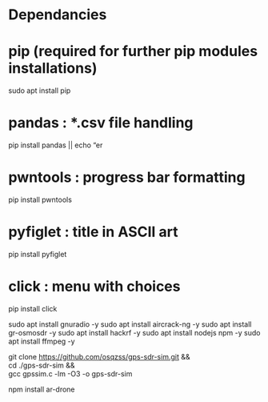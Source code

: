 # Dependancies

# pip (required for further pip modules installations)
sudo apt install pip

# pandas : *.csv file handling
pip install pandas || echo “er

# pwntools : progress bar formatting
pip install pwntools

# pyfiglet : title in ASCII art
pip install pyfiglet

# click : menu with choices
pip install click

sudo apt install gnuradio -y
sudo apt install aircrack-ng -y
sudo apt install gr-osmosdr -y
sudo apt install hackrf -y
sudo apt install nodejs npm -y
sudo apt install ffmpeg -y

git clone https://github.com/osqzss/gps-sdr-sim.git && \
cd ./gps-sdr-sim && \
gcc gpssim.c -lm -O3 -o gps-sdr-sim

npm install ar-drone